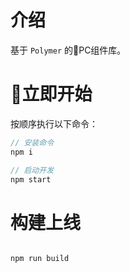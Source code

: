 # 介绍

基于 `Polymer` 的PC组件库。

# 立即开始
按顺序执行以下命令：

```javascript
// 安装命令
npm i

// 启动开发
npm start

```

# 构建上线

```javascript

npm run build

```



